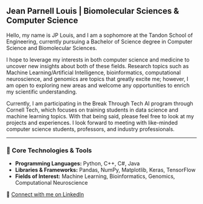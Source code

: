 ## Jean Parnell Louis | Biomolecular Sciences & Computer Science

Hello, my name is JP Louis, and I am a sophomore at the Tandon School of Engineering, currently pursuing a Bachelor of Science degree in Computer Science and Biomolecular Sciences. 

I hope to leverage my interests in both computer science and medicine to uncover new insights about both of these fields. Research topics such as Machine Learning/Artificial Intelligence, bioinformatics, computational neuroscience, and genomics are topics that greatly excite me; however, I am open to exploring new areas and welcome any opportunities to enrich my scientific understanding. 

Currently, I am participating in the Break Through Tech AI program through Cornell Tech, which focuses on training students in data science and machine learning topics. With that being said, please feel free to look at my projects and experiences. I look forward to meeting with like-minded computer science students, professors, and industry professionals.

---

### 🚀 Core Technologies & Tools

- **Programming Languages:** Python, C++, C#, Java  
- **Libraries & Frameworks:** Pandas, NumPy, Matplotlib, Keras, TensorFlow  
- **Fields of Interest:** Machine Learning, Bioinformatics, Genomics, Computational Neuroscience

🔗 [Connect with me on LinkedIn]((https://www.linkedin.com/in/jeanparnelllouis/))

<!--
**Jean-ParnellOne/Jean-ParnellOne** is a ✨ _special_ ✨ repository because its `README.md` (this file) appears on your GitHub profile.

Here are some ideas to get you started:

- 🔭 I’m currently working on ...
- 🌱 I’m currently learning ...
- 👯 I’m looking to collaborate on ...
- 🤔 I’m looking for help with ...
- 💬 Ask me about ...
- 📫 How to reach me: ...
- 😄 Pronouns: ...
- ⚡ Fun fact: ...
-->
